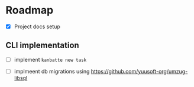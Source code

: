 
# Roadmap

- [x] Project docs setup

## CLI implementation

- [ ] implement `kanbatte new task`
- [ ] implmeent db migrations using https://github.com/yuusoft-org/umzug-libsql

